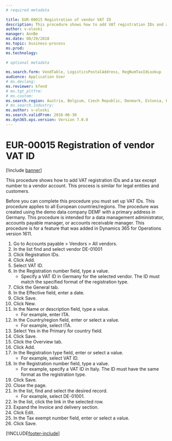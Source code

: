 ```yaml
--- 
# required metadata 
 
title: EUR-00015 Registration of vendor VAT ID
description: This procedure shows how to add VAT registration IDs and a tax except number to a vendor account. 
author: v-oloski
manager: AnnBe 
ms.date: 08/29/2018
ms.topic: business-process 
ms.prod:  
ms.technology:  
 
# optional metadata 
 
ms.search.form: VendTable, LogisticsPostalAddress, RegNumTaxIdLookup   
audience: Application User 
# ms.devlang:  
ms.reviewer: kfend
# ms.tgt_pltfrm:  
# ms.custom:  
ms.search.region: Austria, Belgium, Czech Republic, Denmark, Estonia, Finland, France, Germany, Hungary, Ireland, Italy, Latvia, Lithuania, Netherlands, Poland, Spain, Sweden, United Kingdom
# ms.search.industry: 
ms.author: v-oloski
ms.search.validFrom: 2016-06-30 
ms.dyn365.ops.version: Version 7.0.0 
---
```

# EUR-00015 Registration of vendor VAT ID

[!include [banner](../../includes/banner.md)]

This procedure shows how to add VAT registration IDs and a tax except number to a vendor account. This process is similar for legal entities and customers. 

Before you can complete this procedure you must set up VAT IDs. This procedure applies to all European countries/regions. The procedure was created using the demo data company DEMF with a primary address in Germany. This procedure is intended for a data management administrator, accounts payable manager, or accounts receivable manager. This procedure is for a feature that was added in Dynamics 365 for Operations version 1611.

1. Go to Accounts payable > Vendors > All vendors.
2. In the list find and select vendor DE-01001
3. Click Registration IDs.
4. Click Add.
5. Select VAT ID.
6. In the Registration number field, type a value.
    * Specify a VAT ID in Germany for the selected vendor. The ID must match the specified format of the registration type.  
7. Click the General tab.
8. In the Effective field, enter a date.
9. Click Save.
10. Click New.
11. In the Name or description field, type a value.
    * For example, enter ITA.  
12. In the Country/region field, enter or select a value.
    * For example, select ITA.  
13. Select Yes in the Primary for country field.
14. Click Save.
15. Click the Overview tab.
16. Click Add.
17. In the Registration type field, enter or select a value.
    * For example, select VAT ID.  
18. In the Registration number field, type a value.
    * For example, specify a VAT ID in Italy.  The ID must have the same format as the registration type.  
19. Click Save.
20. Close the page.
21. In the list, find and select the desired record.
    * For example, select DE-01001.  
22. In the list, click the link in the selected row.
23. Expand the Invoice and delivery section.
24. Click Edit.
25. In the Tax exempt number field, enter or select a value.
26. Click Save.



[!INCLUDE[footer-include](../../../includes/footer-banner.md)]